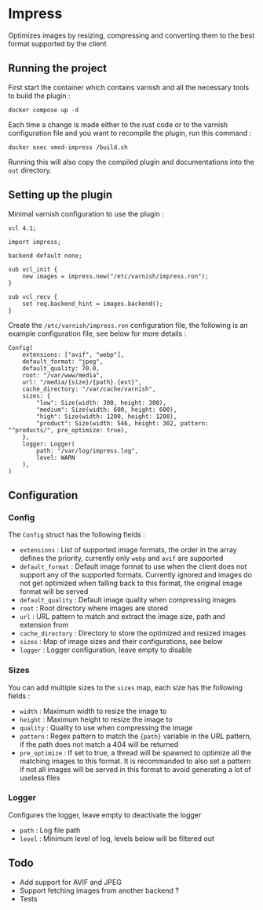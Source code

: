 # Impress
Optimizes images by resizing, compressing and converting them to the
best format supported by the client

## Running the project
First start the container which contains varnish and all the necessary
tools to build the plugin :
```shell
docker compose up -d
```

Each time a change is made either to the rust code or to the varnish
configuration file and you want to recompile the plugin, run this command :
```shell
docker exec vmod-impress /build.sh
```

Running this will also copy the compiled plugin and documentations into the
`out` directory.

## Setting up the plugin
Minimal varnish configuration to use the plugin :
```vcl
vcl 4.1;

import impress;

backend default none;

sub vcl_init {
    new images = impress.new("/etc/varnish/impress.ron");
}

sub vcl_recv {
    set req.backend_hint = images.backend();
}
```

Create the `/etc/varnish/impress.ron` configuration file, the following is an example
configuration file, see below for more details :
```ron
Config(
    extensions: ["avif", "webp"],
    default_format: "jpeg",
    default_quality: 70.0,
    root: "/var/www/media",
    url: "/media/{size}/{path}.{ext}",
    cache_directory: "/var/cache/varnish",
    sizes: {
        "low": Size(width: 300, height: 300),
        "medium": Size(width: 600, height: 600),
        "high": Size(width: 1200, height: 1200),
        "product": Size(width: 546, height: 302, pattern: "^products/", pre_optimize: true),
    },
    logger: Logger(
        path: "/var/log/impress.log",
        level: WARN
    ),
)
```

## Configuration

### Config
The `Config` struct has the following fields :
- `extensions` : List of supported image formats, the order in the array defines the 
priority, currently only `webp` and `avif` are supported
- `default_format` : Default image format to use when the client does not support 
any of the supported formats. Currently ignored and images do not get optimized when 
falling back to this format, the original image format will be served
- `default_quality` : Default image quality when compressing images
- `root` : Root directory where images are stored
- `url` : URL pattern to match and extract the image size, path and extension from
- `cache_directory` : Directory to store the optimized and resized images
- `sizes` : Map of image sizes and their configurations, see below
- `logger` : Logger configuration, leave empty to disable

### Sizes
You can add multiple sizes to the `sizes` map, each size has the following fields :
- `width` : Maximum width to resize the image to
- `height` : Maximum height to resize the image to
- `quality` : Quality to use when compressing the image
- `pattern` : Regex pattern to match the `{path}` variable in the URL pattern, if 
the path does not match a 404 will be returned
- `pre_optimize` : If set to true, a thread will be spawned to optimize all the 
matching images to this format. It is recommanded to also set a pattern if not 
all images will be served in this format to avoid generating a lot of useless files

### Logger
Configures the logger, leave empty to deactivate the logger
- `path` : Log file path
- `level` : Minimum level of log, levels below will be filtered out

## Todo
- Add support for AVIF and JPEG
- Support fetching images from another backend ?
- Tests
